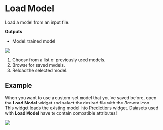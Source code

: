 Load Model
==========

Load a model from an input file.

**Outputs**

- Model: trained model

![](images/LoadModel-stamped.png)

1. Choose from a list of previously used models.
2. Browse for saved models.
3. Reload the selected model.

Example
-------

When you want to use a custom-set model that you've saved before, open the **Load Model** widget and select the desired file with the *Browse* icon. This widget loads the existing model into [Predictions](../evaluation/predictions.md) widget. Datasets used with **Load Model** have to contain compatible attributes!

![](images/LoadModel-example.png)

